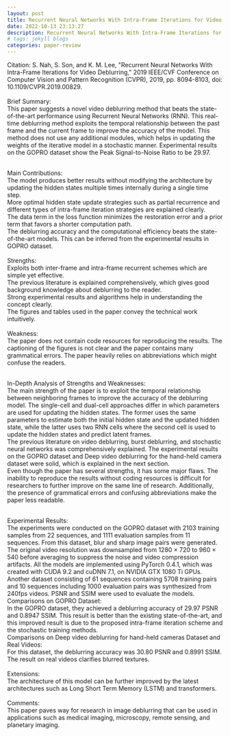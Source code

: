 ```yaml
---
layout: post
title: Recurrent Neural Networks With Intra-Frame Iterations for Video Deblurring
date: 2022-10-13 23:13:27
description: Recurrent Neural Networks With Intra-Frame Iterations for Video Deblurring Paper Review
# tags: jekyll blogs
categories: paper-review
---
```


Citation: S. Nah, S. Son, and K. M. Lee, "Recurrent Neural Networks With Intra-Frame Iterations for Video Deblurring," 2019 IEEE/CVF Conference on Computer Vision and Pattern Recognition (CVPR), 2019, pp. 8094-8103, doi: 10.1109/CVPR.2019.00829. <br /><br />
Brief Summary:<br />
This paper suggests a novel video deblurring method that beats the state-of-the-art performance using Recurrent Neural Networks (RNN). This real-time deblurring method exploits the temporal relationship between the past frame and the current frame to improve the accuracy of the model. This method does not use any additional modules, which helps in updating the weights of the iterative model in a stochastic manner. Experimental results on the GOPRO dataset show the Peak Signal-to-Noise Ratio to be 29.97.<br /><br />

Main Contributions:<br />
The model produces better results without modifying the architecture by updating the hidden states multiple times internally during a single time step.<br />
More optimal hidden state update strategies such as partial recurrence and different types of intra-frame iteration strategies are explained clearly.<br />
The data term in the loss function minimizes the restoration error and a prior term that favors a shorter computation path.<br />
The deblurring accuracy and the computational efficiency beats the state-of-the-art models. This can be inferred from the experimental results in GOPRO dataset.<br /><br />
Strengths:<br />
Exploits both inter-frame and intra-frame recurrent schemes which are simple yet effective.<br />
The previous literature is explained comprehensively, which gives good background knowledge about deblurring to the reader.<br />
Strong experimental results and algorithms help in understanding the concept clearly.<br />
The figures and tables used in the paper convey the technical work intuitively.<br /><br />
Weakness:<br />
The paper does not contain code resources for reproducing the results.
The captioning of the figures is not clear and the paper contains many grammatical errors.
The paper heavily relies on abbreviations which might confuse the readers.<br /><br />

In-Depth Analysis of Strengths and Weaknesses:<br />
The main strength of the paper is to exploit the temporal relationship between neighboring frames to improve the accuracy of the deblurring model. The single-cell and dual-cell approaches differ in which parameters are used for updating the hidden states. The former uses the same parameters to estimate both the initial hidden state and the updated hidden state, while the latter uses two RNN cells where the second cell is used to update the hidden states and predict latent frames. <br />
The previous literature on video deblurring, burst deblurring, and stochastic neural networks was comprehensively explained. The experimental results on the GOPRO dataset and Deep video deblurring for the hand-held camera dataset were solid, which is explained in the next section.<br />
Even though the paper has several strengths, it has some major flaws. The inability to reproduce the results without coding resources is difficult for researchers to further improve on the same line of research. Additionally, the presence of grammatical errors and confusing abbreviations make the paper less readable.<br /><br />

Experimental Results:<br />
The experiments were conducted on the GOPRO dataset with 2103 training samples from 22 sequences, and 1111 evaluation samples from 11 sequences. From this dataset, blur and sharp image pairs were generated. The original video resolution was downsampled from 1280 × 720 to 960 × 540 before averaging to suppress the noise and video compression artifacts. All the models are implemented using PyTorch 0.4.1, which was created with CUDA 9.2 and cuDNN 7.1, on NVIDIA GTX 1080 Ti GPUs. Another dataset consisting of 61 sequences containing 5708 training pairs and 10 sequences including 1000 evaluation pairs was synthesized from 240fps videos. PSNR and SSIM were used to evaluate the models. <br />
Comparisons on GOPRO Dataset: <br />
In the GOPRO dataset, they achieved a deblurring accuracy of 29.97 PSNR and 0.8947 SSIM. This result is better than the existing state-of-the-art, and this improved result is due to the proposed intra-frame iteration scheme and the stochastic training methods.<br />
Comparisons on Deep video deblurring for hand-held cameras Dataset and Real Videos:<br />
For this dataset, the deblurring accuracy was 30.80 PSNR and 0.8991 SSIM. The result on real videos clarifies blurred textures.<br /><br />
Extensions:<br />
The architecture of this model can be further improved by the latest architectures such as Long Short Term Memory (LSTM) and transformers. <br /><br />
Comments:<br />
This paper paves way for research in image deblurring that can be used in applications such as medical imaging, microscopy, remote sensing, and planetary imaging.
